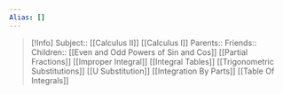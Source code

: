 ```yaml
---
Alias: []
---
```

> [!Info]
> Subject:: [[Calculus II]] [[Calculus I]]
> Parents:: 
> Friends:: 
> Children:: [[Even and Odd Powers of Sin and Cos]] [[Partial Fractions]] [[Improper Integral]] [[Integral Tables]] [[Trigonometric Substitutions]] [[U Substitution]] [[Integration By Parts]] [[Table Of Integrals]]